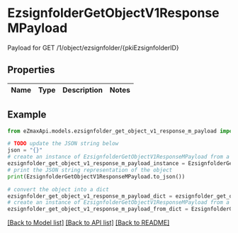 # EzsignfolderGetObjectV1ResponseMPayload

Payload for GET /1/object/ezsignfolder/{pkiEzsignfolderID}

## Properties

Name | Type | Description | Notes
------------ | ------------- | ------------- | -------------

## Example

```python
from eZmaxApi.models.ezsignfolder_get_object_v1_response_m_payload import EzsignfolderGetObjectV1ResponseMPayload

# TODO update the JSON string below
json = "{}"
# create an instance of EzsignfolderGetObjectV1ResponseMPayload from a JSON string
ezsignfolder_get_object_v1_response_m_payload_instance = EzsignfolderGetObjectV1ResponseMPayload.from_json(json)
# print the JSON string representation of the object
print(EzsignfolderGetObjectV1ResponseMPayload.to_json())

# convert the object into a dict
ezsignfolder_get_object_v1_response_m_payload_dict = ezsignfolder_get_object_v1_response_m_payload_instance.to_dict()
# create an instance of EzsignfolderGetObjectV1ResponseMPayload from a dict
ezsignfolder_get_object_v1_response_m_payload_from_dict = EzsignfolderGetObjectV1ResponseMPayload.from_dict(ezsignfolder_get_object_v1_response_m_payload_dict)
```
[[Back to Model list]](../README.md#documentation-for-models) [[Back to API list]](../README.md#documentation-for-api-endpoints) [[Back to README]](../README.md)


